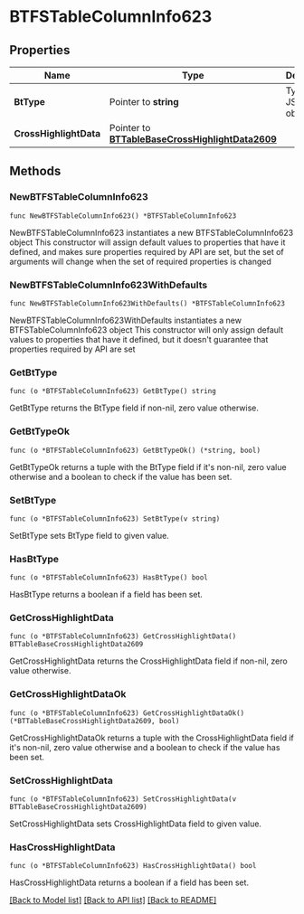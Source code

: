 # BTFSTableColumnInfo623

## Properties

Name | Type | Description | Notes
------------ | ------------- | ------------- | -------------
**BtType** | Pointer to **string** | Type of JSON object. | [optional] 
**CrossHighlightData** | Pointer to [**BTTableBaseCrossHighlightData2609**](BTTableBaseCrossHighlightData2609.md) |  | [optional] 

## Methods

### NewBTFSTableColumnInfo623

`func NewBTFSTableColumnInfo623() *BTFSTableColumnInfo623`

NewBTFSTableColumnInfo623 instantiates a new BTFSTableColumnInfo623 object
This constructor will assign default values to properties that have it defined,
and makes sure properties required by API are set, but the set of arguments
will change when the set of required properties is changed

### NewBTFSTableColumnInfo623WithDefaults

`func NewBTFSTableColumnInfo623WithDefaults() *BTFSTableColumnInfo623`

NewBTFSTableColumnInfo623WithDefaults instantiates a new BTFSTableColumnInfo623 object
This constructor will only assign default values to properties that have it defined,
but it doesn't guarantee that properties required by API are set

### GetBtType

`func (o *BTFSTableColumnInfo623) GetBtType() string`

GetBtType returns the BtType field if non-nil, zero value otherwise.

### GetBtTypeOk

`func (o *BTFSTableColumnInfo623) GetBtTypeOk() (*string, bool)`

GetBtTypeOk returns a tuple with the BtType field if it's non-nil, zero value otherwise
and a boolean to check if the value has been set.

### SetBtType

`func (o *BTFSTableColumnInfo623) SetBtType(v string)`

SetBtType sets BtType field to given value.

### HasBtType

`func (o *BTFSTableColumnInfo623) HasBtType() bool`

HasBtType returns a boolean if a field has been set.

### GetCrossHighlightData

`func (o *BTFSTableColumnInfo623) GetCrossHighlightData() BTTableBaseCrossHighlightData2609`

GetCrossHighlightData returns the CrossHighlightData field if non-nil, zero value otherwise.

### GetCrossHighlightDataOk

`func (o *BTFSTableColumnInfo623) GetCrossHighlightDataOk() (*BTTableBaseCrossHighlightData2609, bool)`

GetCrossHighlightDataOk returns a tuple with the CrossHighlightData field if it's non-nil, zero value otherwise
and a boolean to check if the value has been set.

### SetCrossHighlightData

`func (o *BTFSTableColumnInfo623) SetCrossHighlightData(v BTTableBaseCrossHighlightData2609)`

SetCrossHighlightData sets CrossHighlightData field to given value.

### HasCrossHighlightData

`func (o *BTFSTableColumnInfo623) HasCrossHighlightData() bool`

HasCrossHighlightData returns a boolean if a field has been set.


[[Back to Model list]](../README.md#documentation-for-models) [[Back to API list]](../README.md#documentation-for-api-endpoints) [[Back to README]](../README.md)



